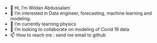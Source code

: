 - 👋 Hi, I’m Wildan Abdussalam
- 👀 I’m interested in Data engineer, forecasting, machine learning and modeling.
- 🌱 I’m currently learning physics
- 💞️ I’m looking to collaborate on modeling of Covid 19 data
- 📫 How to reach me : send me email to github 

<!---
wildan37/wildan37 is a ✨ special ✨ repository because its `README.md` (this file) appears on your GitHub profile.
You can click the Preview link to take a look at your changes.
--->
